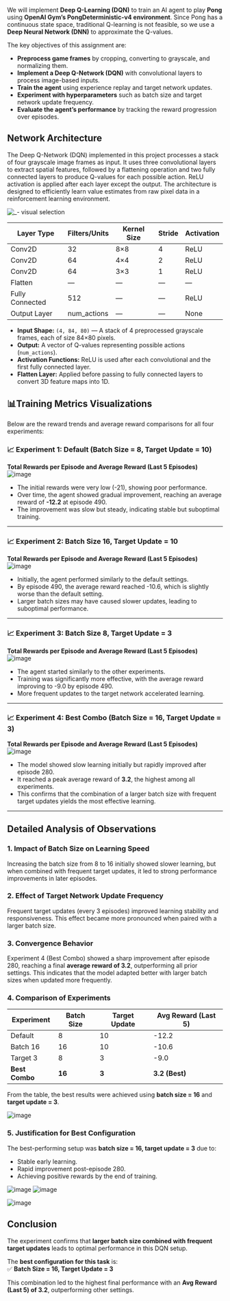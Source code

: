 We will implement **Deep Q-Learning (DQN)** to train an AI agent to play **Pong** using **OpenAI Gym’s PongDeterministic-v4 environment**. Since Pong has a continuous state space, traditional Q-learning is not feasible, so we use a **Deep Neural Network (DNN)** to approximate the Q-values.

The key objectives of this assignment are:
- **Preprocess game frames** by cropping, converting to grayscale, and normalizing them.
- **Implement a Deep Q-Network (DQN)** with convolutional layers to process image-based inputs.
- **Train the agent** using experience replay and target network updates.
- **Experiment with hyperparameters** such as batch size and target network update frequency.
- **Evaluate the agent’s performance** by tracking the reward progression over episodes.

## Network Architecture

The Deep Q-Network (DQN) implemented in this project processes a stack of four grayscale image frames as input. It uses three convolutional layers to extract spatial features, followed by a flattening operation and two fully connected layers to produce Q-values for each possible action. ReLU activation is applied after each layer except the output. The architecture is designed to efficiently learn value estimates from raw pixel data in a reinforcement learning environment.

![_- visual selection](https://github.com/user-attachments/assets/c8569764-7183-49df-bb7c-9794d605ab23)

| Layer Type     | Filters/Units | Kernel Size | Stride | Activation |
|----------------|----------------|--------------|--------|-------------|
| Conv2D         | 32             | 8×8          | 4      | ReLU        |
| Conv2D         | 64             | 4×4          | 2      | ReLU        |
| Conv2D         | 64             | 3×3          | 1      | ReLU        |
| Flatten        | —              | —            | —      | —           |
| Fully Connected| 512            | —            | —      | ReLU        |
| Output Layer   | num_actions    | —            | —      | None        |

- **Input Shape:** `(4, 84, 80)` — A stack of 4 preprocessed grayscale frames, each of size 84×80 pixels.
- **Output:** A vector of Q-values representing possible actions (`num_actions`).
- **Activation Functions:** ReLU is used after each convolutional and the first fully connected layer.
- **Flatten Layer:** Applied before passing to fully connected layers to convert 3D feature maps into 1D.

## 📊Training Metrics Visualizations

Below are the reward trends and average reward comparisons for all four experiments:

### 📈 Experiment 1: Default (Batch Size = 8, Target Update = 10)
**Total Rewards per Episode and Average Reward (Last 5 Episodes)**
![image](https://github.com/user-attachments/assets/361f91ac-8a24-47fd-b53c-4322e4b1dbbc)
- The initial rewards were very low (-21), showing poor performance.
- Over time, the agent showed gradual improvement, reaching an average reward of **-12.2** at episode 490.
- The improvement was slow but steady, indicating stable but suboptimal training.
---

### 📈 Experiment 2: Batch Size 16, Target Update = 10
**Total Rewards per Episode and Average Reward (Last 5 Episodes)**
![image](https://github.com/user-attachments/assets/b21cc10b-44ec-47c7-8106-b3e9a74fe0b1)
- Initially, the agent performed similarly to the default settings.
- By episode 490, the average reward reached -10.6, which is slightly worse than the default setting.
- Larger batch sizes may have caused slower updates, leading to suboptimal performance.
---

### 📈 Experiment 3: Batch Size 8, Target Update = 3
**Total Rewards per Episode and Average Reward (Last 5 Episodes)**
![image](https://github.com/user-attachments/assets/34385083-3955-4dbd-9420-a2477f9e09b4)
- The agent started similarly to the other experiments.
- Training was significantly more effective, with the average reward improving to -9.0 by episode 490.
- More frequent updates to the target network accelerated learning.
---

### 📈 Experiment 4: Best Combo (Batch Size = 16, Target Update = 3)
**Total Rewards per Episode and Average Reward (Last 5 Episodes)**
![image](https://github.com/user-attachments/assets/f2e3edfa-9635-44e5-84e1-47f0674a9e52)
- The model showed slow learning initially but rapidly improved after episode 280.  
- It reached a peak average reward of **3.2**, the highest among all experiments.  
- This confirms that the combination of a larger batch size with frequent target updates yields the most effective learning.  
---
## Detailed Analysis of Observations

### 1. Impact of Batch Size on Learning Speed  
Increasing the batch size from 8 to 16 initially showed slower learning, but when combined with frequent target updates, it led to strong performance improvements in later episodes.

### 2. Effect of Target Network Update Frequency  
Frequent target updates (every 3 episodes) improved learning stability and responsiveness. This effect became more pronounced when paired with a larger batch size.

### 3. Convergence Behavior  
Experiment 4 (Best Combo) showed a sharp improvement after episode 280, reaching a final **average reward of 3.2**, outperforming all prior settings. This indicates that the model adapted better with larger batch sizes when updated more frequently.

### 4. Comparison of Experiments  
| Experiment       | Batch Size | Target Update | Avg Reward (Last 5) |
|------------------|------------|---------------|----------------------|
| Default          | 8          | 10            | -12.2               |
| Batch 16         | 16         | 10            | -10.6               |
| Target 3         | 8          | 3             | -9.0                |
| **Best Combo**   | **16**     | **3**         | **3.2 (Best)**      |

From the table, the best results were achieved using **batch size = 16** and **target update = 3**.

![image](https://github.com/user-attachments/assets/a84fc662-f2af-42aa-afd4-e08815342e24)


### 5. Justification for Best Configuration  
The best-performing setup was **batch size = 16, target update = 3** due to:
- Stable early learning.
- Rapid improvement post-episode 280.
- Achieving positive rewards by the end of training.

![image](https://github.com/user-attachments/assets/b35a1c40-c394-49dc-9eb1-4905d5104f24)
![image](https://github.com/user-attachments/assets/6d19e746-1fec-4fcc-982b-89c2cb066944)

![image](https://github.com/user-attachments/assets/fcb93245-a328-44cd-9b0f-49894ed7bd50)


## Conclusion  

The experiment confirms that **larger batch size combined with frequent target updates** leads to optimal performance in this DQN setup. 

The **best configuration for this task** is:  
✅ **Batch Size = 16, Target Update = 3**  

This combination led to the highest final performance with an **Avg Reward (Last 5) of 3.2**, outperforming other settings.

